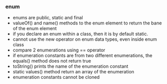 ### enum 
* enums are public, static and final
* valueOf() and name() methods to the enum element to return the bane of the enum element
* if you declare an enum within a class, then it is by default static.
* cannot use the new operator on enum data types, even inside enum class
* compare 2 enumerations using == operator
* if enumeration constants are from two different enumerations, the equals() method does not return true
* toString() prints the name of the enumeration constant
* static values() method return an array of the enumeration
* enumeration constants cannot be cloned
